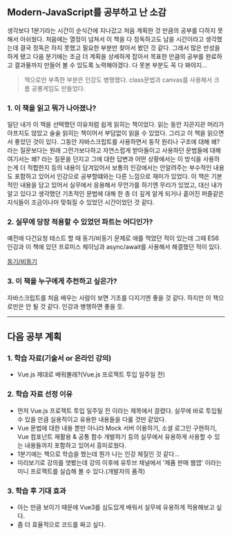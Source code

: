 ## Modern-JavaScript를 공부하고 난 소감

 생각보다 1분기라는 시간이 순식간에 지나갔고 처음 계획한 것 만큼의 공부를 다하지 못해서 아쉬웠다.
처음에는 열정이 넘쳐서 이 책을 다 정독하고도 남을 시간이라고 생각했는데 결국 정독은 하지 못했고
필요한 부분만 찾아서 봤던 것 같다. 그래서 많은 반성을 하게 됐고 다음 분기에는 조금 더 계획을
상세하게 잡아서 목표한 만큼의 공부를 완료하고 결과물까지 만들어 볼 수 있도록 노력해야겠다. 
다 못본 부분도 꼭 다 봐야지...
> 책으로만 부족한 부분은 인강도 병행했다. class문법과 canvas를 사용해서 크롬 공룡게임도 만들었다.
 
### 1. 이 책을 읽고 뭐가 나아졌나?

 일단 내가 이 책을 선택했던 이유처럼 쉽게 읽히는 책이었다. 
읽는 동안 지끈지끈 머리가 아프지도 않았고 술술 읽히는 책이어서 부담없이 읽을 수 있었다.
 그리고 이 책을 읽으면서 좋았던 것이 있다. 그동안 자바스크립트를 사용하면서
동작 원리나 구조에 대해 왜? 라는 질문보다는 원래 그런가보다하고 자연스럽게 받아들이고 사용하던
문법들에 대해 여기서는 왜? 라는 질문을 던지고 그에 대한 답변과 어떤 상황에서는 이 방식을 사용하는게
더 적합한지 등의 내용이 담겨있어서 보통의 인강에서는 안알려주는 부수적인 내용도 포함하고 있어서
인강으로 공부할떄와는 다른 느낌으로 재미가 있었다. 
 이 책은 기본적인 내용을 담고 있어서 실무에서 응용해서 무언가를 하기엔 무리가 있었고,
대신 내가 알고 있다고 생각했던 기초적인 문법에 대해 한 층 더 깊게 알게 되거나
흩어진 퍼즐같은 지식들이 조금이나마 맞춰질 수 있었던 시간이었던 것 같다.

### 2. 실무에 당장 적용할 수 있었던 파트는 어디인가?

 예전에 다건요청 테스트 할 때 동기/비동기 문제로 애를 먹었던 적이 있는데 그때 ES6 인강과
이 책에 있던 프로미스 체이닝과 async/await를 사용해서 해결했던 적이 있다.
 
[동기/비동기](https://github.com/ektha421/Study_ES6/blob/master/7.%20%EB%8F%99%EA%B8%B0%20%26%20%EB%B9%84%EB%8F%99%EA%B8%B0.md)

### 3. 이 책을 누구에게 추천하고 싶은가?
 자바스크립트를 처음 배우는 사람이 보면 기초를 다지기엔 좋을 것 같다. 
하지만 이 책으로만은 안 될 것 같다. 인강과 병행하면 좋을 듯.

***

## 다음 공부 계획

### 1. 학습 자료(기술서 or 온라인 강의)
* Vue.js 제대로 배워볼래?(Vue.js 프로젝트 투입 일주일 전)

### 2. 학습 자료 선정 이유
* 먼저 Vue.js 프로젝트 투입 일주일 전 이라는 제목에서 끌렸다. 실무에 바로 투입될 수 있을 만큼 실용적이고 유용한 내용들을 다룰 것만 같았다.
* Vue 문법에 대한 내용 뿐만 아니라 Mock 서버 이용하기, 소셜 로그인 구현하기, Vue 컴포넌트 재활용 & 공통 함수 개발하기 등의 실무에서 유용하게 사용할 수 있는 내용들까지 포함하고 있어서 흥미로웠다.
* 1분기에는 책으로 학습을 했는데 뭔가 나는 인강 체질인 것 같다...
* 미리보기로 강의를 엿봤는데 강의 이후에 유투브 채널에서 '제품 판매 웹앱' 이라는 미니 프로젝트를 실습해 볼 수 있다.(개발자의 품격) 

### 3. 학습 후 기대 효과
* 아는 만큼 보이기 때문에 Vue3를 심도있게 배워서 실무에 유용하게 적용해보고 싶다.
* 좀 더 효율적으로 코드를 짜고 싶다. 



